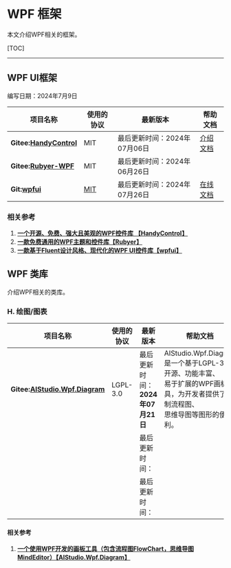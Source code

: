 # WPF 框架

本文介绍WPF相关的框架。

[TOC]

---

## WPF UI框架

编写日期：2024年7月9日

| 项目名称                                                     | 使用的协议                                               | 最新版本                     | 帮助文档                                                     |
| ------------------------------------------------------------ | -------------------------------------------------------- | ---------------------------- | ------------------------------------------------------------ |
| **Gitee:[HandyControl](https://gitee.com/handyorg/HandyControl)** | MIT                                                      | 最后更新时间：2024年07月06日 | [介绍文档](https://handyorg.github.io/handycontrol/quick_start/) |
| **Gitee:[Rubyer-WPF](https://gitee.com/wuyanxin1028/rubyer-wpf)** | MIT                                                      | 最后更新时间：2024年06月26日 |                                                              |
| **Git:[wpfui](https://github.com/lepoco/wpfui)**             | [MIT](https://github.com/lepoco/wpfui/blob/main/LICENSE) | 最后更新时间：2024年07月26日 | [在线文档](https://wpfui.lepo.co/documentation/getting-started.html) |

### 相关参考

1. **[一个开源、免费、强大且美观的WPF控件库 【HandyControl】](https://mp.weixin.qq.com/s/Z-liTdNSDWQUaiRqvljtkw)**
1. **[一款免费通用的WPF主题和控件库【Rubyer】](https://mp.weixin.qq.com/s?__biz=MzIxMTUzNzM5Ng==&mid=2247503331&idx=2&sn=23825dd18deb27d5e6e227b3750bb263&chksm=96ca92e0aff149efaf1bdafeb1b3ce9361f3ce71d1af62f0a53b9af84a997e7a72d618d5c9de&scene=126&sessionid=1721781073#rd)**
1. **[一款基于Fluent设计风格、现代化的WPF UI控件库【wpfui】](https://mp.weixin.qq.com/s?__biz=MzIxMTUzNzM5Ng==&mid=2247503534&idx=2&sn=30e9087ac8cc34000187f5413f9a36e7&chksm=96e6a9480ff3f66c5d99b9270c0544ac58c7f8a0bd74c212d794a19d753cca5dfdc88e0e228c&scene=126&sessionid=1722302129#rd)**



## WPF 类库

介绍WPF相关的类库。

### H. 绘图/图表

| 项目名称                                                     | 使用的协议 | 最新版本                         | 帮助文档                                                     |
| ------------------------------------------------------------ | ---------- | -------------------------------- | ------------------------------------------------------------ |
| **Gitee:[AIStudio.Wpf.Diagram](https://gitee.com/akwkevin/aistudio.-wpf.-diagram)** | LGPL-3.0   | 最后更新时间：**2024年07月21日** | AIStudio.Wpf.Diagram是一个基于LGPL-3.0开源、功能丰富、<br />易于扩展的WPF画板工具，为开发者提供了绘制流程图、<br />思维导图等图形的便利。 |
|                                                              |            | 最后更新时间：                   |                                                              |
|                                                              |            | 最后更新时间：                   |                                                              |

#### 相关参考

1. **[一个使用WPF开发的画板工具（包含流程图FlowChart，思维导图MindEditor）【AIStudio.Wpf.Diagram】](https://mp.weixin.qq.com/s?__biz=MzIxMTUzNzM5Ng==&mid=2247503406&idx=3&sn=24dd5a0900768a64a4e0c2a7e907c2e8&chksm=96ab239be0b8e19c69f246b2d12f98f45fc54fc306edb12cf3d9477685355689ee40a5cb4d83&scene=126&sessionid=1722213176#rd)**
